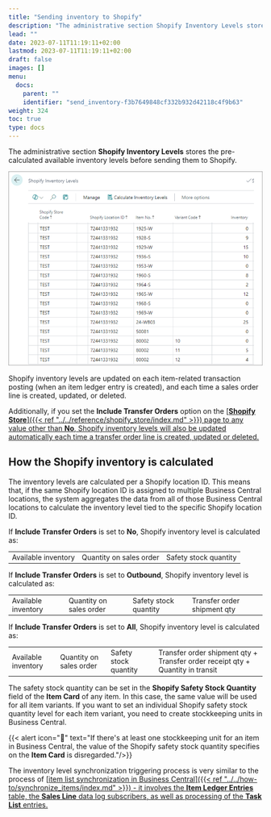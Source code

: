 ```yaml
---
title: "Sending inventory to Shopify"
description: "The administrative section Shopify Inventory Levels stores the pre-calculated available inventory levels before sending them to Shopify."
lead: ""
date: 2023-07-11T11:19:11+02:00
lastmod: 2023-07-11T11:19:11+02:00
draft: false
images: []
menu:
  docs:
    parent: ""
    identifier: "send_inventory-f3b7649848cf332b932d42118c4f9b63"
weight: 324
toc: true
type: docs
---
```


The administrative section **Shopify Inventory Levels** stores the pre-calculated available inventory levels before sending them to Shopify.

  ![inventory_levels](Images/inventory_levels.PNG)

Shopify inventory levels are updated on each item-related transaction posting (when an item ledger entry is created), and each time a sales order line is created, updated, or deleted.

Additionally, if you set the **Include Transfer Orders** option on the [<ins>**Shopify Store**<ins>]({{< ref "../../reference/shopify_store/index.md" >}}) page to any value other than **No**, Shopify inventory levels will also be updated automatically each time a transfer order line is created, updated or deleted.

## How the Shopify inventory is calculated

The inventory levels are calculated per a Shopify location ID. This means that, if the same Shopify location ID is assigned to multiple Business Central locations, the system aggregates the data from all of those Business Central locations to calculate the inventory level tied to the specific Shopify location ID.

If **Include Transfer Orders** is set to **No**, Shopify inventory level is calculated as:

|                     |                         |                       |
|---------------------|-------------------------|-----------------------|
| Available inventory | Quantity on sales order | Safety stock quantity |

If **Include Transfer Orders** is set to **Outbound**, Shopify inventory level is calculated as:

|                     |                         |                       |                       |
|---------------------|-------------------------|-----------------------|-----------------------|
| Available inventory | Quantity on sales order | Safety stock quantity | Transfer order shipment qty |

If **Include Transfer Orders** is set to **All**, Shopify inventory level is calculated as:

|                     |                         |                       |                       |
|---------------------|-------------------------|-----------------------|-----------------------|
| Available inventory | Quantity on sales order | Safety stock quantity | Transfer order shipment qty + Transfer order receipt qty + Quantity in transit | 

The safety stock quantity can be set in the **Shopify Safety Stock Quantity** field of the **Item Card** of any item. In this case, the same value will be used for all item variants. If you want to set an individual Shopify safety stock quantity level for each item variant, you need to create stockkeeping units in Business Central. 

{{< alert icon="📝" text="If there's at least one stockkeeping unit for an item in Business Central, the value of the Shopify safety stock quantity specifies on the **Item Card** is disregarded."/>}}

The inventory level synchronization triggering process is very similar to the process of [<ins>item list synchronization in Business Central<ins>]({{< ref "../../how-to/synchronize_items/index.md" >}}) - it involves the **Item Ledger Entries** table, the **Sales Line** data log subscribers, as well as processing of the **Task List** entries.

